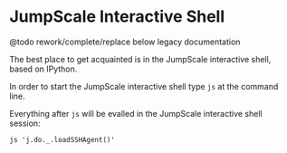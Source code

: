 # JumpScale Interactive Shell

@todo rework/complete/replace below legacy documentation

The best place to get acquainted is in the JumpScale interactive shell, based on IPython.

In order to start the JumpScale interactive shell type `js` at the command line.

Everything after `js` will be evalled in the JumpScale interactive shell session:

```
js 'j.do._.loadSSHAgent()'
```
